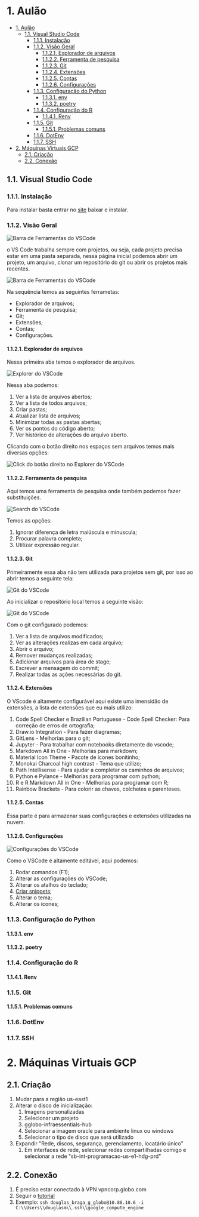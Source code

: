 # 1. Aulão

- [1. Aulão](#1-aulão)
  - [1.1. Visual Studio Code](#11-visual-studio-code)
    - [1.1.1. Instalação](#111-instalação)
    - [1.1.2. Visão Geral](#112-visão-geral)
      - [1.1.2.1. Explorador de arquivos](#1121-explorador-de-arquivos)
      - [1.1.2.2. Ferramenta de pesquisa](#1122-ferramenta-de-pesquisa)
      - [1.1.2.3. Git](#1123-git)
      - [1.1.2.4. Extensões](#1124-extensões)
      - [1.1.2.5. Contas](#1125-contas)
      - [1.1.2.6. Configurações](#1126-configurações)
    - [1.1.3. Configuração do Python](#113-configuração-do-python)
      - [1.1.3.1. env](#1131-env)
      - [1.1.3.2. poetry](#1132-poetry)
    - [1.1.4. Configuração do R](#114-configuração-do-r)
      - [1.1.4.1. Renv](#1141-renv)
    - [1.1.5. Git](#115-git)
      - [1.1.5.1. Problemas comuns](#1151-problemas-comuns)
    - [1.1.6. DotEnv](#116-dotenv)
    - [1.1.7. SSH](#117-ssh)
- [2. Máquinas Virtuais GCP](#2-máquinas-virtuais-gcp)
  - [2.1. Criação](#21-criação)
  - [2.2. Conexão](#22-conexão)



## 1.1. Visual Studio Code

### 1.1.1. Instalação

Para instalar basta entrar no [site](https://code.visualstudio.com/) baixar e instalar.

### 1.1.2. Visão Geral

<img src="./img/vs_start.JPG" alt="Barra de Ferramentas do VSCode">

o VS Code trabalha sempre com projetos, ou seja, cada projeto precisa estar em uma pasta separada, nessa página inicial podemos abrir um projeto, um arquivo, clonar um repositório do git ou abrir os projetos mais recentes.



<img src="./img/vs_barra.JPG" alt="Barra de Ferramentas do VSCode">

Na sequência temos as seguintes ferrametas:

- Explorador de arquivos;
- Ferramenta de pesquisa;
- Git;
- Extensões;
- Contas;
- Configurações.


#### 1.1.2.1. Explorador de arquivos

Nessa primeira aba temos o explorador de arquivos.

<img src="./img/vs_explorer1.JPG" alt="Explorer do VSCode">

Nessa aba podemos:

1. Ver a lista de arquivos abertos;
2. Ver a lista de todos arquivos;
3. Criar pastas;
4. Atualizar lista de arquivos;
5. Minimizar todas as pastas abertas;
6. Ver os pontos do código aberto;
7. Ver histórico de alterações do arquivo aberto.

Clicando com o botão direito nos espaços sem arquivos temos mais diversas opções:

<img src="./img/vs_explorer2.JPG" alt="Click do botão direito no Explorer do VSCode">

#### 1.1.2.2. Ferramenta de pesquisa

Aqui temos uma ferramenta de pesquisa onde também podemos fazer substituições.

<img src="./img/vs_search.JPG" alt="Search do VSCode">

Temos as opções:

1. Ignorar diferença de letra maiúscula e minuscula;
2. Procurar palavra completa;
3. Utilizar expressão regular.


#### 1.1.2.3. Git

Primeiramente essa aba não tem utilizada para projetos sem git, por isso ao abrir temos a seguinte tela:

<img src="./img/vs_git_start.JPG" alt="Git do VSCode">

Ao inicializar o repositório local temos a seguinte visão:

<img src="./img/vs_git.JPG" alt="Git do VSCode">

Com o git configurado podemos:

1. Ver a lista de arquivos modificados;
2. Ver as alterações realizas em cada arquivo;
3. Abrir o arquivo;
4. Remover mudanças realizadas;
5. Adicionar arquivos para área de stage;
6. Escrever a mensagem do commit;
7. Realizar todas as ações necessárias do git.

#### 1.1.2.4. Extensões

O VScode é altamente configurável aqui existe uma imensidão de extensões, a lista de extensões que eu mais utilizo:

1. Code Spell Checker e Brazilian Portuguese - Code Spell Checker: Para correção de erros de ortografia;
2. Draw.io Integration - Para fazer diagramas;
3. GitLens - Melhorias para o git;
4. Jupyter - Para trabalhar com notebooks diretamente do vscode;
5. Markdown All in One - Melhorias para markdown;
6. Material Icon Theme - Pacote de ícones bonitinho;
7. Monokai Charcoal high contrast - Tema que utilizo;
8. Path Intellisense - Para ajudar a completar os caminhos de arquivos;
9. Python e Pylance - Melhorias para programar com python;
10. R e R Markdown All in One - Melhorias para programar com R;
11. Rainbow Brackets - Para colorir as chaves, colchetes e parenteses.


#### 1.1.2.5. Contas

Essa parte é para armazenar suas configurações e extensões utilizadas na nuvem.

#### 1.1.2.6. Configurações

<img src="./img/vs_config.JPG" alt="Configurações do VSCode">

Como o VSCode é altamente editável, aqui podemos:

1. Rodar comandos (F1);
2. Alterar as configurações do VSCode;
3. Alterar os atalhos do teclado;
4. [Criar snippets](https://code.visualstudio.com/docs/editor/userdefinedsnippets);
5. Alterar o tema;
6. Alterar os ícones;




### 1.1.3. Configuração do Python

#### 1.1.3.1. env

#### 1.1.3.2. poetry


### 1.1.4. Configuração do R

#### 1.1.4.1. Renv

### 1.1.5. Git

#### 1.1.5.1. Problemas comuns



### 1.1.6. DotEnv


### 1.1.7. SSH


# 2. Máquinas Virtuais GCP

## 2.1. Criação

1. Mudar para a região us-east1 
2. Alterar o disco de inicialização:
   1. Imagens personalizadas
   2. Selecionar um projeto
   3. gglobo-infraessentials-hub
   4. Selecionar a imagem oracle para ambiente linux ou windows
   5. Selecionar o tipo de disco que será utilizado
3. Expandir "Rede, discos, segurança, gerenciamento, locatário único"
   1. Em interfaces de rede, selecionar redes compartilhadas comigo e selecionar a rede "sb-int-programacao-us-e1-hdg-prd"

## 2.2. Conexão

1. É preciso estar conectado à VPN vpncorp.globo.com
2. Seguir o [tutorial](https://infra.globoi.com/infra/omnicloud/gcp/acesso_ssh/)
3. Exemplo: `ssh douglas_braga_g_globo@10.88.10.6 -i C:\\Users\\douglasm\\.ssh\\google_compute_engine`
